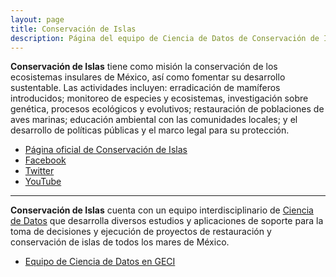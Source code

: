 ```yaml
---
layout: page
title: Conservación de Islas
description: Página del equipo de Ciencia de Datos de Conservación de Islas
---
```


**Conservación de Islas** tiene como misión la conservación de los ecosistemas insulares de México, así como fomentar su desarrollo sustentable. Las actividades incluyen: erradicación de mamíferos introducidos; monitoreo de especies y ecosistemas, investigación sobre genética, procesos ecológicos y evolutivos; restauración de poblaciones de aves marinas; educación ambiental con las comunidades locales; y el desarrollo de políticas públicas y el marco legal para su protección.

- [Página oficial de Conservación de Islas](https://islas.org.mx)
- [Facebook](https://www.facebook.com/IslasGECI)
- [Twitter](https://twitter.com/IslasGECI)
- [YouTube](https://www.youtube.com/channel/UChCwUNW27D50Bwh27U0lpfg)

---

**Conservación de Islas**  cuenta con un equipo interdisciplinario de [Ciencia de Datos](https://islasgeci.github.io/ciencia_de_datos) que desarrolla diversos estudios y aplicaciones de soporte para la toma de decisiones y ejecución de proyectos de restauración y conservación de islas de todos los mares de México.

- [Equipo de Ciencia de Datos en GECI](https://islasgeci.github.io/ciencia_de_datos)